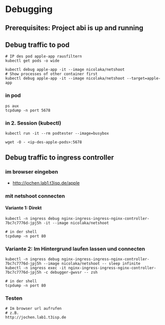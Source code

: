# Debugging 

## Prerequisites: Project abi is up and running 



## Debug traffic to pod  

```
# IP des pod apple-app rausfiltern
kubectl get pods -o wide

kubectl debug apple-app -it --image nicolaka/netshoot
# Show processes of other container first 
kubectl debug apple-app -it --image nicolaka/netshoot --target=apple-app
```
### in pod
```
ps aux
tcpdump -n port 5678 
```
 
### in 2. Session (kubectl)

```
kubectl run -it --rm podtester --image=busybox
```

```
wget -O - <ip-des-apple-pods>:5678
```

## Debug traffic to ingress controller 

### im browser eingeben

 * http://jochen.lab1.t3isp.de/apple

### mit netshoot connecten

#### Variante 1: Direkt 

```
kubectl -n ingress debug nginx-ingress-ingress-nginx-controller-7bc7c7776d-jpj5h -it --image nicolaka/netshoot
```

```
# in der shell
tcpdump -n port 80
```

### Variante 2: Im Hintergrund laufen lassen und connecten 

```
kubectl -n ingress debug nginx-ingress-ingress-nginx-controller-7bc7c7776d-jpj5h --image nicolaka/netshoot -- sleep infinite
kubectl -n ingress exec -it nginx-ingress-ingress-nginx-controller-7bc7c7776d-jpj5h -c debugger-gwvsr -- zsh
```

```
# in der shell
tcpdump -n port 80
```


### Testen

```
# Im browser url aufrufen
# z.B.
http://jochen.lab1.t3isp.de 
```
